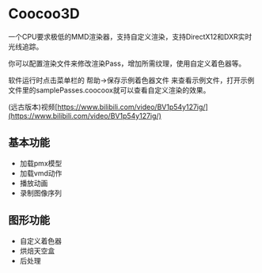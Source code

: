# Coocoo3D
一个CPU要求极低的MMD渲染器，支持自定义渲染，支持DirectX12和DXR实时光线追踪。

你可以配置渲染文件来修改渲染Pass，增加所需纹理，使用自定义着色器等。

软件运行时点击菜单栏的 帮助->保存示例着色器文件 来查看示例文件，打开示例文件里的samplePasses.coocoox就可以查看自定义渲染的效果。

(远古版本)视频[https://www.bilibili.com/video/BV1p54y127ig/](https://www.bilibili.com/video/BV1p54y127ig/)

## 基本功能
* 加载pmx模型
* 加载vmd动作
* 播放动画
* 录制图像序列
## 图形功能
* 自定义着色器
* 烘焙天空盒
* 后处理
